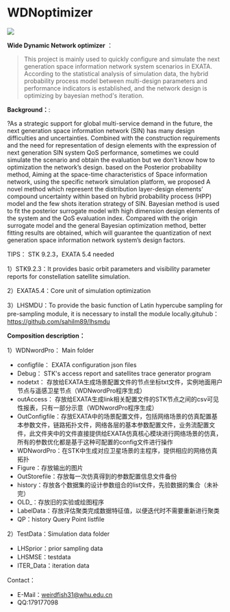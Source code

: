 # WDNoptimizer


![](http://m.qpic.cn/psb?/V10dYaiX2qXpCo/kHxKVg2sa1DKs6NtDU.qe6mxeo*Ae34F.J*gz4YQrGs!/b/dLgAAAAAAAAA&bo=WAWwAQAAAAARF8w!&rf=viewer_4&t=5)

**Wide Dynamic Network optimizer** ：

>This project is mainly used to quickly configure and simulate the next generation space information network system scenarios in EXATA. According to the statistical analysis of simulation data, the hybrid probability process model between multi-design parameters and performance indicators is established, and the network design is optimizing by bayesian method's iteration.
  
**Background：**:

?As a strategic support for global multi-service demand in the future, the next generation space information network (SIN) has many design difficulties and uncertainties. Combined with the construction requirements and the need for representation of design elements with the expression of next generation SIN system QoS performance, sometimes we could simulate the scenario and obtain the evaluation but we don’t know how to optimization the network’s design. based on the Posterior probability method, Aiming at the space-time characteristics of Space information network, using the specific network simulation platform, we proposed A novel method which represent the distribution layer-design elements’ compound uncertainty within based on hybrid probability process (HPP) model and the few shots iteration strategy of SIN. Bayesian method is used to fit the posterior surrogate model with high dimension design elements of the system and the QoS evaluation index. Compared with the origin surrogate model and the general Bayesian optimization method, better fitting results are obtained, which will guarantee the quantization of next generation space information network system’s design factors.




TIPS： STK 9.2.3，EXATA 5.4 needed

1）STK9.2.3：It provides basic orbit parameters and visibility parameter reports for constellation satellite simulation. 

2）EXATA5.4：Core unit of simulation optimization

3）LHSMDU：To provide the basic function of Latin hypercube sampling for pre-sampling module, it is necessary to install the module locally.gituhub：<https://github.com/sahilm89/lhsmdu>







**Composition description：**

1）WDNwordPro： Main folder

- configfile： EXATA configuration json files
- Debug： STK's access report and satellites trace generator program
- nodetxt： 存放给EXATA生成场景配置文件的节点坐标txt文件，实例地面用户节点与遥感卫星节点（WDNwordPro程序生成）
- outAccess： 存放给EXATA生成link相关配置文件的STK节点之间的csv可见性报表，只有一部分示意（WDNwordPro程序生成）
- OutConfigfile：存放EXATA中的场景配置文件，包括网络场景的仿真配置基本参数文件，链路拓扑文件，网络各层的基本参数配置文件，业务流配置文件，此文件夹中的文件直接提供给EXATA仿真核心模块进行网络场景的仿真，所有的参数优化都是基于这种可配置的config文件进行操作
- WDNwordPro：在STK中生成对应卫星场景的主程序，提供相应的网络仿真拓扑
- Figure：存放输出的图片
- OutStorefile：存放每一次仿真得到的参数配置信息文件备份
- history：存放各个数据集的设计参数组合的list文件，先验数据的集合（未补完）
- OLD_：存放旧的实验或绘图程序
- LabelData：存放评估聚类完成数据特征值，以便迭代时不需要重新进行聚类
- QP：history Query Point listfile


2）TestData：Simulation data folder
- LHSprior：prior sampling data
- LHSMSE：testdata
- ITER_Data：iteration data








Contact：
- E-Mail：weirdfish31@whu.edu.cn
- QQ:179177098








